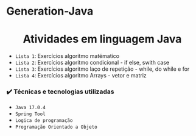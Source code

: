 # Generation-Java
<h1 align="center"> Atividades em linguagem Java </h1>

- `Lista 1`: Exercícios algoritmo matématico
- `Lista 2`: Exercícios algoritmo condicional - if else, swith case
- `Lista 3`: Exercícios algoritmo laço de repetição - while, do while e for
- `Lista 4`: Exercícios algoritmo Arrays - vetor e matriz

### ✔️ Técnicas e tecnologias utilizadas

- ``Java 17.0.4``
- ``Spring Tool``
- ``Logica de programação``
- ``Programação Orientado a Objeto``
